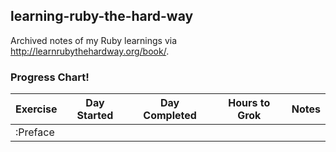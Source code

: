 ## learning-ruby-the-hard-way
Archived notes of my Ruby learnings via http://learnrubythehardway.org/book/.

### Progress Chart!
| Exercise  | Day Started | Day Completed | Hours to Grok | Notes |
|-----------|-------------|---------------|---------------|-------|
| :Preface  |             |               |               |       |
